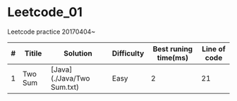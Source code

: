 # Leetcode_01
Leetcode practice 20170404~

#|Titile           |Solution                             |Difficulty|Best runing time(ms)|Line of code|
-|-----------------|-------------------------------------|----------|--------------------|------------|
1|Two Sum          |[Java](./Java/Two Sum.txt)           |Easy      |2                   |21          |
